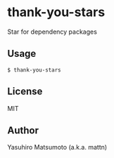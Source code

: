 # thank-you-stars

Star for dependency packages

## Usage

```
$ thank-you-stars
```

## License

MIT

## Author

Yasuhiro Matsumoto (a.k.a. mattn)
